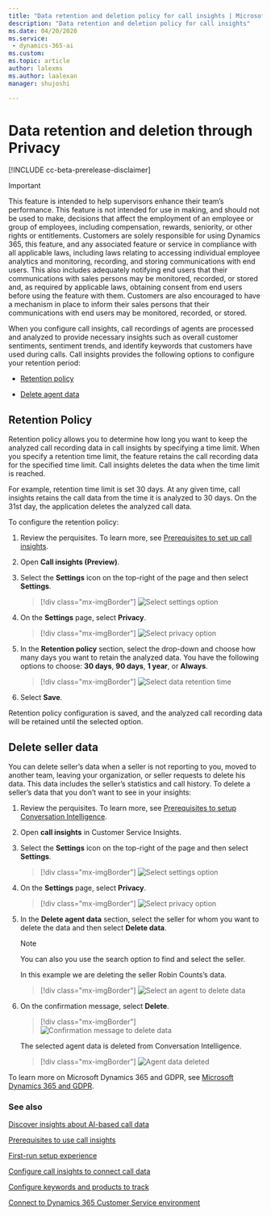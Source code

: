 ```yaml
---
title: "Data retention and deletion policy for call insights | MicrosoftDocs"
description: "Data retention and deletion policy for call insights"
ms.date: 04/20/2020
ms.service: 
 - dynamics-365-ai
ms.custom: 
ms.topic: article
author: lalexms
ms.author: laalexan
manager: shujoshi 

---
```


# Data retention and deletion through Privacy

[!INCLUDE cc-beta-prerelease-disclaimer]

>[!IMPORTANT]
>This feature is intended to help supervisors enhance their team’s performance. This feature is not intended for use in making, and should not be used to make, decisions that affect the employment of an employee or group of employees, including compensation, rewards, seniority, or other rights or entitlements. Customers are solely responsible for using Dynamics 365, this feature, and any associated feature or service in compliance with all applicable laws, including laws relating to accessing individual employee analytics and monitoring, recording, and storing communications with end users. This also includes adequately notifying end users that their communications with sales persons may be monitored, recorded, or stored and, as required by applicable laws, obtaining consent from end users before using the feature with them. Customers are also encouraged to have a mechanism in place to inform their sales persons that their communications with end users may be monitored, recorded, or stored.

When you configure call insights, call recordings of agents are processed and analyzed to provide necessary insights such as overall customer sentiments, sentiment trends, and identify keywords that customers have used during calls. Call insights provides the following options to configure your retention period:

-	[Retention policy](#retention-policy)

-	[Delete agent data](#delete-agent-data)

## Retention Policy

Retention policy allows you to determine how long you want to keep the analyzed call recording data in call insights by specifying a time limit. When you specify a retention time limit, the feature retains the call recording data for the specified time limit. Call insights deletes the data when the time limit is reached. 

For example, retention time limit is set 30 days. At any given time, call insights retains the call data from the time it is analyzed to 30 days. On the 31st day, the application deletes the analyzed call data.

To configure the retention policy:

1.	Review the perquisites. To learn more, see [Prerequisites to set up call insights](ci-admin-prereqs.md).

2.	Open **Call insights (Preview)**. 

3.	Select the **Settings** icon on the top-right of the page and then select **Settings**.

    > [!div class="mx-imgBorder"]
    > ![Select settings option](media/ci-app-admin-select-settings.png "Select settings option")
 
4.	On the **Settings** page, select **Privacy**. 
    
    > [!div class="mx-imgBorder"]
    > ![Select privacy option](media/ci-app-admin-settings-privacy.png "Select privacy option")
 
5.	In the **Retention policy** section, select the drop-down and choose how many days you want to retain the analyzed data. You have the following options to choose: **30 days**, **90 days**, **1 year**, or **Always**.
    
    > [!div class="mx-imgBorder"]
    > ![Select data retention time](media/ci-app-admin-select-retention-policy.png "Select data retention time")
 
6.	Select **Save**.

Retention policy configuration is saved, and the analyzed call recording data will be retained until the selected option.

## Delete seller data

You can delete seller’s data when a seller is not reporting to you, moved to another team, leaving your organization, or seller requests to delete his data. This data includes the seller’s statistics and call history. To delete a seller’s data that you don’t want to see in your insights:

1.	Review the perquisites. To learn more, see [Prerequisites to setup Conversation Intelligence](prereq-sales-insights-app.md).

2.	Open **call insights** in Customer Service Insights. 

3.	Select the **Settings** icon on the top-right of the page and then select **Settings**.

    > [!div class="mx-imgBorder"]
    > ![Select settings option](media/ci-app-admin-select-settings.png "Select settings option")
 
4.	On the **Settings** page, select **Privacy**. 

    > [!div class="mx-imgBorder"]
    > ![Select privacy option](media/ci-app-admin-settings-privacy.png "Select privacy option")
 
5.	In the **Delete agent data** section, select the seller for whom you want to delete the data and then select **Delete data**.

    > [!NOTE]
    > You can also you use the search option to find and select the seller. 

    In this example we are deleting the seller Robin Counts’s data.

    > [!div class="mx-imgBorder"]
    > ![Select an agent to delete data](media/ci-app-admin-select-agent-delete.png "Select an agent to delete data")

6.	On the confirmation message, select **Delete**.

    > [!div class="mx-imgBorder"]
    > ![Confirmation message to delete data](media/ci-app-admin-message-agent-data-delete.png "Confirmation message to delete data")

    The selected agent data is deleted from Conversation Intelligence.

    > [!div class="mx-imgBorder"]
    > ![Agent data deleted](media/ci-app-admin-agent-delete-deleted.png "Agent data deleted")

To learn more on Microsoft Dynamics 365 and GDPR, see [Microsoft Dynamics 365 and GDPR](https://docs.microsoft.com/dynamics365/get-started/gdpr/index).

### See also

[Discover insights about AI-based call data](ci-overview.md)

[Prerequisites to use call insights](ci-admin-prereqs.md)

[First-run setup experience](ci-admin-fre-setup.md)

[Configure call insights to connect call data](ci-admin-config-call-data.md)

[Configure keywords and products to track](ci-admin-config-keywords-products.md)

[Connect to Dynamics 365 Customer Service environment](ci-connect-customer-service-env.md)
